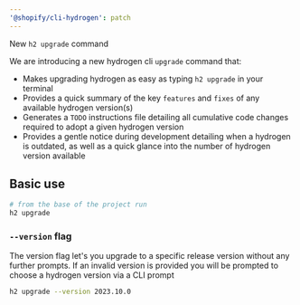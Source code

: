 ```yaml
---
'@shopify/cli-hydrogen': patch
---
```


New `h2 upgrade` command

We are introducing a new hydrogen cli `upgrade` command that:

- Makes upgrading hydrogen as easy as typing `h2 upgrade` in your terminal
- Provides a quick summary of the key `features` and `fixes` of any available
  hydrogen version(s)
- Generates a `TODO` instructions file detailing all cumulative code changes required
  to adopt a given hydrogen version
- Provides a gentle notice during development detailing when a hydrogen is outdated, as well as a quick glance into the number of hydrogen version available

## Basic use

```bash
# from the base of the project run
h2 upgrade
```

### `--version` flag

The version flag let's you upgrade to a specific release version without any further
prompts. If an invalid version is provided you will be prompted to choose a hydrogen
version via a CLI prompt

```bash
h2 upgrade --version 2023.10.0
```
